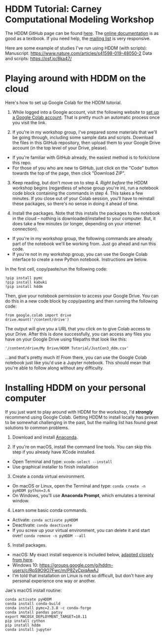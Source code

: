 # HDDM Tutorial: Carney Computational Modeling Workshop

The HDDM GitHub page can be found [here](https://github.com/hddm-devs/hddm).
The [online documentation](http://ski.clps.brown.edu/hddm_docs/) is as good as a textbook.
If you need help, the [mailing list](https://groups.google.com/group/hddm-users/) is very responsive.

Here are some example of studies I've run using HDDM (with scripts):
Manuscript: https://www.nature.com/articles/s41598-019-48050-2
Data and scripts: https://osf.io/8ka47/

# Playing around with HDDM on the cloud

Here's how to set up Google Colab for the HDDM tutorial.

1. While logged into a Google account, visit the following website to [set up a Google Colab account](https://colab.research.google.com/). That is pretty much an automatic process once you visit the link.

2. If you're in my workshop group, I've prepared some materials that we'll be going through, including some sample data and scripts. Download the files in this GitHub repository, then upload them to your Google Drive account (in the top level of your Drive, please).
  - If you're familiar with GitHub already, the easiest method is to fork/clone this repo.
  - For those of you who are new to GitHub, just click on the "Code" button towards the top of the page, then click "Download ZIP".

3. Keep reading, but don't move on to step 4. *Right before* the HDDM workshop begins (regardless of whose group you're in), run a notebook code block containing the commands in step 4. This takes a few minutes. If you close out of your Colab session, you'll have to reinstall these packages, so there's no sense in doing it ahead of time.

4. Install the packages. Note that this installs the packages to the notebook in the cloud – nothing is downloaded/installed to your computer. But, it does take a few minutes (or longer, depending on your internet connection).
  - If you're in my workshop group, the following commands are already part of the notebook we'll be working from. Just go ahead and run this code.
  - If you're not in my workshop group, you can use the Google Colab interface to create a new Python notebook. Instructions are below.

In the first cell, copy/paste/run the following code:
```
!pip install pymc
!pip install kabuki
!pip install hddm
```

Then, give your notebook permission to access your Google Drive. You can do this in a new code block by copy/pasting and then running the following code:
```
from google.colab import drive
drive.mount('/content/drive')
```

The output will give you a URL that you click on to give Colab access to your Drive. After this is done successfully, you can access any files you have on your Google Drive using filepaths that look like this:

`'/content/drive/My Drive/HDDM Tutorial/JustCon3_ddm.csv'`

...and that's pretty much it! From there, you can use the Google Colab notebook just like you'd use a Jupyter notebook. This should mean that you're able to follow along without any difficulty.

# Installing HDDM on your personal computer

If you just want to play around with HDDM for the workshop, I'd ***strongly*** recommend using Google Colab. Getting HDDM to install locally has proven to be somewhat challenging in the past, but the mailing list has found great solutions to common problems.

1. Download and install [Anaconda](https://www.anaconda.com/products/individual).

2. If you're on macOS, install the command line tools. You can skip this step if you already have XCode installed.
  - Open Terminal and type: `xcode-select --install`
  - Use graphical installer to finish installation

3. Create a conda virtual environment.
  - On macOS or Linux, open the Terminal and type: `conda create -n pyHDDM python=3.6`
  - On Windows, you'll use **Anaconda Prompt**, which emulates a terminal window.

4. Learn some basic conda commands.
  - Activate: `conda activate pyHDDM`
  - Deactivate: `conda deactivate`
  - If you screw up your virtual environment, you can delete it and start over! `conda remove -n pyHDDM --all`

5. Install packages.
  - macOS: My exact install sequence is included below, [adapted closely from here](https://groups.google.com/g/hddm-users/c/bdQXewfUzLs/m/iVasvmW3BwAJ).
  - Windows 10: https://groups.google.com/g/hddm-users/c/RpS9O9O7Fwc/m/P8ZyCpiqAwAJ
  - I'm told that installation on Linux is not so difficult, but don't have any personal experience one way or another.

Jae's macOS install routine:
```
conda activate pyHDDM
conda install conda-build
conda install pymc=2.3.8 -c conda-forge
conda install pandas patsy
export MACOSX_DEPLOYMENT_TARGET=10.11
pip install cython
pip install hddm
conda install jupyter
```
